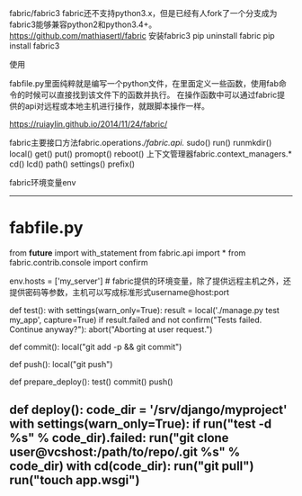 fabric/fabric3
fabric还不支持python3.x，但是已经有人fork了一个分支成为fabric3能够兼容python2和python3.4+。
https://github.com/mathiasertl/fabric 
安装fabric3
pip uninstall fabric
pip install fabric3

使用

fabfile.py里面纯粹就是编写一个python文件，在里面定义一些函数，使用fab命令的时候可以直接找到该文件下的函数并执行。
在操作函数中可以通过fabric提供的api对远程或本地主机进行操作，就跟脚本操作一样。

https://ruiaylin.github.io/2014/11/24/fabric/

fabric主要接口方法fabric.operations.*/fabric.api.*
sudo()
run()
runmkdir()
local()
get()
put()
promopt()
reboot()
上下文管理器fabric.context_managers.*
cd()
lcd()
path()
settings()
prefix()

fabric环境变量env


-------------------------------
# fabfile.py
from __future__ import with_statement
from fabric.api import *
from fabric.contrib.console import confirm

env.hosts = ['my_server']  # fabric提供的环境变量，除了提供远程主机之外，还提供密码等参数，主机可以写成标准形式username@host:port

def test():
    with settings(warn_only=True):
        result = local('./manage.py test my_app', capture=True)
    if result.failed and not confirm("Tests failed. Continue anyway?"):
        abort("Aborting at user request.")

def commit():
    local("git add -p && git commit")

def push():
    local("git push")

def prepare_deploy():
    test()
    commit()
    push()

def deploy():
    code_dir = '/srv/django/myproject'
    with settings(warn_only=True):
        if run("test -d %s" % code_dir).failed:
            run("git clone user@vcshost:/path/to/repo/.git %s" % code_dir)
    with cd(code_dir):
        run("git pull")
        run("touch app.wsgi")
---------------------------------